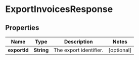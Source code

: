 
# ExportInvoicesResponse

## Properties
Name | Type | Description | Notes
------------ | ------------- | ------------- | -------------
**exportId** | **String** | The export identifier. |  [optional]



